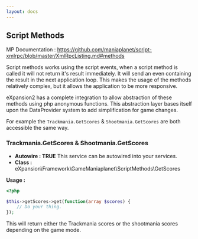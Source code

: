 ```yaml
---
layout: docs
---
```


## Script Methods

MP Documentation : https://github.com/maniaplanet/script-xmlrpc/blob/master/XmlRpcListing.md#methods

Script methods works using the script events, when a script method is called it will not return it's result immediately.
It will send an even containing the result in the next application loop. This makes the usage of the methods 
relatively complex, but it allows the application to be more responsive.  

eXpansion2 has a complete integration to allow abstraction of these methods using php anonymous functions. This 
abstraction layer bases itself upon the DataProvider system to add simplification for game changes. 

For example the `Trackmania.GetScores` & `Shootmania.GetScores` are both accessible the same way. 

### Trackmania.GetScores & Shootmania.GetScores

* **Autowire : TRUE** This service can be autowired into your services. 
* **Class :** eXpansion\Framework\GameManiaplanet\ScriptMethods\GetScores

**Usage :**
```php
<?php 

$this->getScores->get(function(array $scores) {
    // Do your thing.
});
```

This will return either the Trackmania scores or the shootmania scores depending on the game mode.